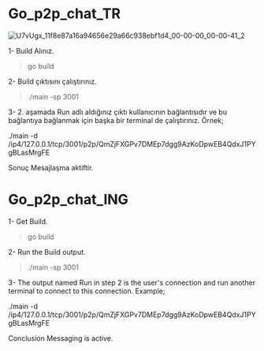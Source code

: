 # Go_p2p_chat_TR


![U7vUgx_11f8e87a16a94656e29a66c938ebf1d4_00-00-00_00-00-41_2](https://user-images.githubusercontent.com/92402372/178014071-d4b70d1e-f4aa-42da-9c1d-65949f8635b3.gif)

1- Build Alınız.
> go build

2- Build çıktısını çalıştırınız.
> ./main -sp 3001

3- 2. aşamada Run adlı aldığınız çıktı kullanıcının bağlantısıdır ve bu bağlantıya bağlanmak için başka bir terminal de çalıştırınız.
Örnek;

./main -d /ip4/127.0.0.1/tcp/3001/p2p/QmZjFXGPv7DMEp7dgg9AzKoDpwEB4QdxJ1PYgBLasMrgFE

Sonuç 
Mesajlaşma aktiftir.

# Go_p2p_chat_ING

1- Get Build.
> go build

2- Run the Build output.
> ./main -sp 3001

3- The output named Run in step 2 is the user's connection and run another terminal to connect to this connection. 
Example;

./main -d /ip4/127.0.0.1/tcp/3001/p2p/QmZjFXGPv7DMEp7dgg9AzKoDpwEB4QdxJ1PYgBLasMrgFE

Conclusion
Messaging is active.

